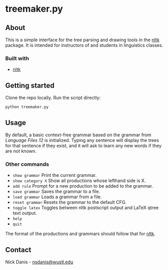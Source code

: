 # treemaker.py

## About

This is a simple interface for the tree parsing and drawing tools in the [nltk](http://www.nltk.org/) package. It is intended for instructors of and students in linguistics classes.

### Built with

- [nltk](http://www.nltk.org/)

## Getting started

Clone the repo locally. Run the script directly:

```python treemaker.py```

## Usage

By default, a basic context-free grammar based on the grammar from *Language Files 12* is initialized. Typing any sentence will display the trees for that sentence if they exist, and it will ask to learn any new words if they are not known. 

### Other commands

- `show grammar` Print the current grammar.
- `show category X` Show all productions whose lefthand side is X. 
- `add rule` Prompt for a new production to be added to the grammar.
- `save grammar` Saves the grammar to a file.
- `load grammar` Loads a grammar from a file.
- `reset grammar` Resets the grammar to the default CFG.
- `toggle latex` Toggles between nltk postscript output and LaTeX qtree text output. 
- `help`
- `quit` 

The format of the productions and grammars should follow that for [nltk](http://www.nltk.org/book/ch08.html). 

## Contact

Nick Danis - nsdanis@wustl.edu